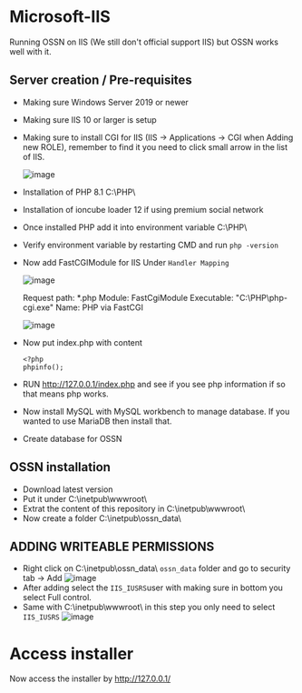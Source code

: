 # Microsoft-IIS
Running OSSN on IIS (We still don't official support IIS) but OSSN works well with it. 

## Server creation / Pre-requisites

- Making sure Windows Server 2019 or newer
- Making sure IIS 10 or larger is setup
- Making sure to install CGI for IIS (IIS -> Applications -> CGI when Adding new ROLE), remember to find it you need to click small arrow in the list of IIS.

  ![image](https://github.com/opensource-socialnetwork/Microsoft-IIS/assets/805066/bab9ef3d-7d1e-4efb-86d3-0fd0ee30527b)

- Installation of PHP 8.1 C:\PHP\
- Installation of ioncube loader 12 if using premium social network
- Once installed PHP add it into environment variable C:\PHP\
- Verify environment variable by restarting CMD and run `php -version`
- Now add FastCGIModule for IIS Under `Handler Mapping`

  ![image](https://github.com/opensource-socialnetwork/Microsoft-IIS/assets/805066/a7cf8e4a-d2a9-4bc7-95c2-930072912201)
  
  Request path: *.php
  Module: FastCgiModule
  Executable: "C:\PHP\php-cgi.exe"
  Name: PHP via FastCGI  

  ![image](https://github.com/opensource-socialnetwork/Microsoft-IIS/assets/805066/d5a0393e-1b8c-4f3a-9de3-741c3b6f9fc2)

- Now put index.php with content
   ```    
   <?php 
   phpinfo();
   ```
- RUN http://127.0.0.1/index.php and see if you see php information if so that means php works.
- Now install MySQL with MySQL workbench to manage database.  If you wanted to use MariaDB then install that.
- Create database for OSSN

## OSSN installation
 - Download latest version
 - Put it under C:\inetpub\wwwroot\
 - Extrat the content of this repository in C:\inetpub\wwwroot\
 - Now create a folder C:\inetpub\ossn_data\

## ADDING WRITEABLE PERMISSIONS
 - Right click on C:\inetpub\ossn_data\ `ossn_data` folder and go to security tab -> Add
   ![image](https://github.com/opensource-socialnetwork/Microsoft-IIS/assets/805066/fc42054f-d254-40f4-9788-6221843bf538)
- After adding select the `IIS_IUSRS`user with making sure in bottom you select Full control.
- Same with C:\inetpub\wwwroot\ in this step you only need to select `IIS_IUSRS` 
![image](https://github.com/opensource-socialnetwork/Microsoft-IIS/assets/805066/d6da43d0-a643-48ce-8fea-c5f3b72797bc)

# Access installer

Now access the installer by http://127.0.0.1/

